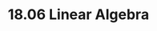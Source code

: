 ---
title: "18.06 Linear Algebra"
rating: "★★★★★"
units: "12"
number: "18.06"
course-name: "Linear Algebra"
semester: "Freshman Spring - 2014"
---